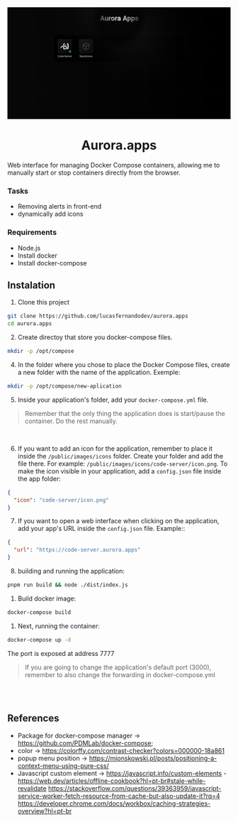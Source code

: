 <img src="./docs/aurora.app-screenshot.png" alt="Aurora apps" />

<h1 align="center">Aurora.apps</h1>

Web interface for managing Docker Compose containers, allowing me to manually start or stop containers directly from the browser.

### Tasks
- Removing alerts in front-end
- dynamically add icons


### Requirements
- Node.js
- Install docker
- Install docker-compose

## Instalation

1. Clone this project
```bash
git clone https://github.com/lucasfernandodev/aurora.apps
cd aurora.apps
```

2. Create directoy that store you docker-compose files.
```bash
mkdir -p /opt/compose
```

4. In the folder where you chose to place the Docker Compose files, create a new folder with the name of the application.
Exemple:
```bash
mkdir -p /opt/compose/new-aplication
```

5. Inside your application's folder, add your `docker-compose.yml` file.
> 
> Remember that the only thing the application does is start/pause the container. Do the rest manually.
> 

<br />

6. If you want to add an icon for the application, remember to place it inside the `/public/images/icons` folder.
Create your folder and add the file there. For example: `/public/images/icons/code-server/icon.png`. To make the icon visible in your application, add a `config.json` file inside the app folder:
  ```JSON
  {
    "icon": "code-server/icon.png"
  }
  ```

7. If you want to open a web interface when clicking on the application, add your app's URL inside the `config.json` file. Example::
  ```JSON
  {
    "url": "https://code-server.aurora.apps"
  }
  ```

8. building and running the application:
```bash
pnpm run build && node ./dist/index.js
```

1. Build docker image:
```bash
docker-compose build
```

1. Next, running the container:
```bash
docker-compose up -d
```

The port is exposed at address 7777

> If you are going to change the application's default port (3000), remember to also change the forwarding in docker-compose.yml

<br />
<br />

## References
- Package for docker-compose manager -> https://github.com/PDMLab/docker-compose;
- color -> https://colorffy.com/contrast-checker?colors=000000-18a861
- popup menu position -> https://mionskowski.pl/posts/positioning-a-context-menu-using-pure-css/
- Javascript custom element -> https://javascript.info/custom-elements
-https://web.dev/articles/offline-cookbook?hl=pt-br#stale-while-revalidate
https://stackoverflow.com/questions/39363959/javascript-service-worker-fetch-resource-from-cache-but-also-update-it?rq=4
https://developer.chrome.com/docs/workbox/caching-strategies-overview?hl=pt-br